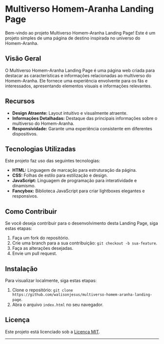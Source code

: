 # Multiverso Homem-Aranha Landing Page

Bem-vindo ao projeto Multiverso Homem-Aranha Landing Page! Este é um projeto simples de uma página de destino inspirada no universo do Homem-Aranha.

## Visão Geral

O Multiverso Homem-Aranha Landing Page é uma página web criada para destacar as características e informações relacionadas ao multiverso do Homem-Aranha. Ele fornece uma experiência envolvente para os fãs e interessados, apresentando elementos visuais e informações relevantes.

## Recursos

- **Design Atraente:** Layout intuitivo e visualmente atraente.
- **Informações Detalhadas:** Destaque das principais informações sobre o multiverso do Homem-Aranha.
- **Responsividade:** Garante uma experiência consistente em diferentes dispositivos.

## Tecnologias Utilizadas

Este projeto faz uso das seguintes tecnologias:

- **HTML:** Linguagem de marcação para estruturação da página.
- **CSS:** Folhas de estilo para estilização e design.
- **JavaScript:** Linguagem de programação para interatividade e dinamismo.
- **Fancybox:** Biblioteca JavaScript para criar lightboxes elegantes e responsivos.

## Como Contribuir

Se você deseja contribuir para o desenvolvimento desta Landing Page, siga estas etapas:

1. Faça um fork do repositório.
2. Crie uma branch para a sua contribuição: `git checkout -b sua-feature`.
3. Faça as alterações desejadas.
4. Envie um pull request.

## Instalação

Para visualizar localmente, siga estas etapas:

1. Clone o repositório: `git clone https://github.com/walisonjesus/multiverso-homem-aranha-landing-page`.
2. Abra o arquivo `index.html` no seu navegador.

## Licença

Este projeto está licenciado sob a [Licença MIT](LICENSE).

---